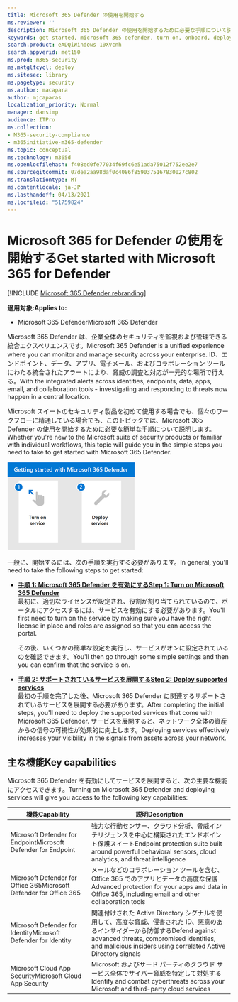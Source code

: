 ```yaml
---
title: Microsoft 365 Defender の使用を開始する
ms.reviewer: ''
description: Microsoft 365 Defender の使用を開始するために必要な手順について説明します。
keywords: get started, microsoft 365 defender, turn on, onboard, deploy
search.product: eADQiWindows 10XVcnh
search.appverid: met150
ms.prod: m365-security
ms.mktglfcycl: deploy
ms.sitesec: library
ms.pagetype: security
ms.author: macapara
author: mjcaparas
localization_priority: Normal
manager: dansimp
audience: ITPro
ms.collection:
- M365-security-compliance
- m365initiative-m365-defender
ms.topic: conceptual
ms.technology: m365d
ms.openlocfilehash: f408ed0fe77034f69fc6e51ada75012f752ee2e7
ms.sourcegitcommit: 07dea2aa98daf0c4086f8590375167830027c802
ms.translationtype: MT
ms.contentlocale: ja-JP
ms.lasthandoff: 04/13/2021
ms.locfileid: "51759824"
---
```

# <a name="get-started-with-microsoft-365-for-defender"></a><span data-ttu-id="cf96e-104">Microsoft 365 for Defender の使用を開始する</span><span class="sxs-lookup"><span data-stu-id="cf96e-104">Get started with Microsoft 365 for Defender</span></span>

[!INCLUDE [Microsoft 365 Defender rebranding](../includes/microsoft-defender.md)]

<span data-ttu-id="cf96e-105">**適用対象:**</span><span class="sxs-lookup"><span data-stu-id="cf96e-105">**Applies to:**</span></span>
- <span data-ttu-id="cf96e-106">Microsoft 365 Defender</span><span class="sxs-lookup"><span data-stu-id="cf96e-106">Microsoft 365 Defender</span></span>

<span data-ttu-id="cf96e-107">Microsoft 365 Defender は、企業全体のセキュリティを監視および管理できる統合エクスペリエンスです。</span><span class="sxs-lookup"><span data-stu-id="cf96e-107">Microsoft 365 Defender is a unified experience where you can monitor and manage security across your enterprise.</span></span> <span data-ttu-id="cf96e-108">ID、エンドポイント、データ、アプリ、電子メール、およびコラボレーション ツールにわたる統合されたアラートにより、脅威の調査と対応が一元的な場所で行える。</span><span class="sxs-lookup"><span data-stu-id="cf96e-108">With the integrated alerts across identities, endpoints, data, apps, email, and collaboration tools - investigating and responding to threats now happen in a central location.</span></span> 

<span data-ttu-id="cf96e-109">Microsoft スイートのセキュリティ製品を初めて使用する場合でも、個々のワークフローに精通している場合でも、このトピックでは、Microsoft 365 Defender の使用を開始するために必要な簡単な手順について説明します。</span><span class="sxs-lookup"><span data-stu-id="cf96e-109">Whether you're new to the Microsoft suite of security products or familiar with individual workflows, this topic will guide you in the simple steps you need to take to get started with Microsoft 365 Defender.</span></span>

![Microsoft 365 Defender の手順の開始イメージ](../../media/mtp/get-started-m365d.png)

<span data-ttu-id="cf96e-111">一般に、開始するには、次の手順を実行する必要があります。</span><span class="sxs-lookup"><span data-stu-id="cf96e-111">In general, you'll need to take the following steps to get started:</span></span>

- <span data-ttu-id="cf96e-112">**[手順 1: Microsoft 365 Defender を有効にする](m365d-enable.md)**</span><span class="sxs-lookup"><span data-stu-id="cf96e-112">**[Step 1: Turn on Microsoft 365 Defender](m365d-enable.md)**</span></span> <br>
    <span data-ttu-id="cf96e-113">最初に、適切なライセンスが設定され、役割が割り当てられているので、ポータルにアクセスするには、サービスを有効にする必要があります。</span><span class="sxs-lookup"><span data-stu-id="cf96e-113">You'll first need to turn on the service by making sure you have the right license in place and roles are assigned so that you can access the portal.</span></span> 

    <span data-ttu-id="cf96e-114">その後、いくつかの簡単な設定を実行し、サービスがオンに設定されているのを確認できます。</span><span class="sxs-lookup"><span data-stu-id="cf96e-114">You'll then go through some simple settings and then you can confirm that the service is on.</span></span>

- <span data-ttu-id="cf96e-115">**[手順 2: サポートされているサービスを展開する](deploy-supported-services.md)**</span><span class="sxs-lookup"><span data-stu-id="cf96e-115">**[Step 2: Deploy supported services](deploy-supported-services.md)**</span></span> <br>
    <span data-ttu-id="cf96e-116">最初の手順を完了した後、Microsoft 365 Defender に関連するサポートされているサービスを展開する必要があります。</span><span class="sxs-lookup"><span data-stu-id="cf96e-116">After completing the initial steps, you'll need to deploy the supported services that come with Microsoft 365 Defender.</span></span> <span data-ttu-id="cf96e-117">サービスを展開すると、ネットワーク全体の資産からの信号の可視性が効果的に向上します。</span><span class="sxs-lookup"><span data-stu-id="cf96e-117">Deploying services effectively increases your visibility in the signals from assets across your network.</span></span>


## <a name="key-capabilities"></a><span data-ttu-id="cf96e-118">主な機能</span><span class="sxs-lookup"><span data-stu-id="cf96e-118">Key capabilities</span></span>
<span data-ttu-id="cf96e-119">Microsoft 365 Defender を有効にしてサービスを展開すると、次の主要な機能にアクセスできます。</span><span class="sxs-lookup"><span data-stu-id="cf96e-119">Turning on Microsoft 365 Defender and deploying services will give you access to the following key capabilities:</span></span>


| <span data-ttu-id="cf96e-120">機能</span><span class="sxs-lookup"><span data-stu-id="cf96e-120">Capability</span></span> | <span data-ttu-id="cf96e-121">説明</span><span class="sxs-lookup"><span data-stu-id="cf96e-121">Description</span></span> |
| ------ | ------ |
| <span data-ttu-id="cf96e-122">Microsoft Defender for Endpoint</span><span class="sxs-lookup"><span data-stu-id="cf96e-122">Microsoft Defender for Endpoint</span></span> | <span data-ttu-id="cf96e-123">強力な行動センサー、クラウド分析、脅威インテリジェンスを中心に構築されたエンドポイント保護スイート</span><span class="sxs-lookup"><span data-stu-id="cf96e-123">Endpoint protection suite built around powerful behavioral sensors, cloud analytics, and threat intelligence</span></span> |
|<span data-ttu-id="cf96e-124">Microsoft Defender for Office 365</span><span class="sxs-lookup"><span data-stu-id="cf96e-124">Microsoft Defender for Office 365</span></span> | <span data-ttu-id="cf96e-125">メールなどのコラボレーション ツールを含む、Office 365 でのアプリとデータの高度な保護</span><span class="sxs-lookup"><span data-stu-id="cf96e-125">Advanced protection for your apps and data in Office 365, including email and other collaboration tools</span></span> |
| <span data-ttu-id="cf96e-126">Microsoft Defender for Identity</span><span class="sxs-lookup"><span data-stu-id="cf96e-126">Microsoft Defender for Identity</span></span> | <span data-ttu-id="cf96e-127">関連付けされた Active Directory シグナルを使用して、高度な脅威、侵害された ID、悪意のあるインサイダーから防御する</span><span class="sxs-lookup"><span data-stu-id="cf96e-127">Defend against advanced threats, compromised identities, and malicious insiders using correlated Active Directory signals</span></span> |
| <span data-ttu-id="cf96e-128">Microsoft Cloud App Security</span><span class="sxs-lookup"><span data-stu-id="cf96e-128">Microsoft Cloud App Security</span></span> | <span data-ttu-id="cf96e-129">Microsoft およびサード パーティのクラウド サービス全体でサイバー脅威を特定して対処する</span><span class="sxs-lookup"><span data-stu-id="cf96e-129">Identify and combat cyberthreats across your Microsoft and third-party cloud services</span></span> |





